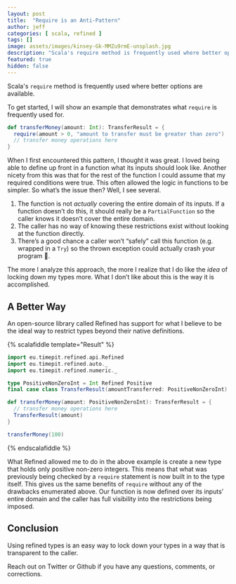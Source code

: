 ```yaml
---
layout: post
title:  "Require is an Anti-Pattern"
author: jeff
categories: [ scala, refined ]
tags: []
image: assets/images/kinsey-Gk-MMZu9rmE-unsplash.jpg
description: "Scala's require method is frequently used where better options are available."
featured: true
hidden: false
---
```


Scala's `require` method is frequently used where better options are available.

To get started, I will show an example that demonstrates what `require` is frequently used for.

```scala
def transferMoney(amount: Int): TransferResult = {
  require(amount > 0, "amount to transfer must be greater than zero")
  // transfer money operations here
}
```

When I first encountered this pattern, I thought it was great. I loved being able to define up front in a function what its inputs should look like. Another nicety from this was that for the rest of the function I could assume that my required conditions were true. This often allowed the logic in functions to be simpler. So what’s the issue then? Well, I see several. 

1. The function is not _actually_ covering the entire domain of its inputs. If a function doesn’t do this, it should really be a `PartialFunction` so the caller knows it doesn’t cover the entire domain.
2. The caller has no way of knowing these restrictions exist without looking at the function directly.
3. There’s a good chance a caller won’t “safely” call this function (e.g. wrapped in a `Try`) so the thrown exception could actually crash your program 😬.

The more I analyze this approach, the more I realize that I do like the _idea_ of locking down my types more. What I don’t like about this is the way it is accomplished.

## A Better Way
An open-source library called Refined has support for what I believe to be the ideal way to restrict types beyond their native definitions.

{% scalafiddle template="Result" %}
```scala
import eu.timepit.refined.api.Refined
import eu.timepit.refined.auto._
import eu.timepit.refined.numeric._

type PositiveNonZeroInt = Int Refined Positive
final case class TransferResult(amountTransferred: PositiveNonZeroInt)

def transferMoney(amount: PositiveNonZeroInt): TransferResult = {
  // transfer money operations here
  TransferResult(amount)
}

transferMoney(100)
```
{% endscalafiddle %}

What Refined allowed me to do in the above example is create a new type that holds only positive non-zero integers. This means that what was previously being checked by a `require` statement is now built in to the type itself. This gives us the same benefits of `require` without any of the drawbacks enumerated above. Our function is now defined over its inputs’ entire domain and the caller has full visibility into the restrictions being imposed. 

## Conclusion
Using refined types is an easy way to lock down your types in a way that is transparent to the caller.

Reach out on Twitter or Github if you have any questions, comments, or corrections.
